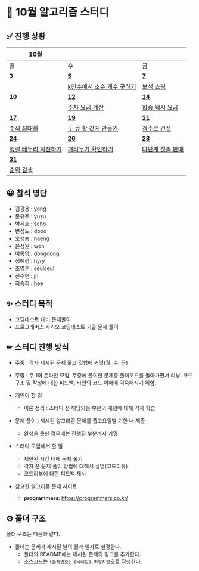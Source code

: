 # :page_with_curl: 10월 알고리즘 스터디

## ✅ 진행 상황

| 10월                                                                            |                                                                                    |                                                                              |
| ------------------------------------------------------------------------------ | ---------------------------------------------------------------------------------- | ---------------------------------------------------------------------------- |
| 월                                                                              | 수                                                                                  | 금                                                                            |
| **3**                                                                          | [**5**](https://github.com/seho27060/dec-algo-study/tree/master/1005)              | [**7**](https://github.com/seho27060/dec-algo-study/tree/master/1007)        |
|                                                                                | [k진수에서 소수 개수 구하기](https://school.programmers.co.kr/learn/courses/30/lessons/92335) | [보석 쇼핑](https://school.programmers.co.kr/learn/courses/30/lessons/67258)     |
| **10**                                                                         | [**12**](https://github.com/seho27060/dec-algo-study/tree/master/1012)             | [**14**](https://github.com/seho27060/dec-algo-study/tree/master/1014)       |
|                                                                                | [주차 요금 계산](https://school.programmers.co.kr/learn/courses/30/lessons/92341)        | [합승 택시 요금](https://school.programmers.co.kr/learn/courses/30/lessons/72413)  |
| [**17**](https://github.com/seho27060/dec-algo-study/tree/master/1017)         | [**19**](https://github.com/seho27060/dec-algo-study/tree/master/1019)             | [**21**](https://github.com/seho27060/dec-algo-study/tree/master/1021)       |
| [수식 최대화](https://school.programmers.co.kr/learn/courses/30/lessons/67257)      | [두 큐 합 같게 만들기](https://school.programmers.co.kr/learn/courses/30/lessons/118667)   | [경주로 건설](https://school.programmers.co.kr/learn/courses/30/lessons/67259)    |
| [**24**](https://github.com/seho27060/dec-algo-study/tree/master/1024)         | [**26**](https://github.com/seho27060/dec-algo-study/tree/master/1026)             | [**28**](https://github.com/seho27060/dec-algo-study/tree/master/1028)       |
| [행렬 테두리 회전하기](https://school.programmers.co.kr/learn/courses/30/lessons/77485) | [거리두기 확인하기](https://school.programmers.co.kr/learn/courses/30/lessons/81302)       | [다단계 칫솔 판매](https://school.programmers.co.kr/learn/courses/30/lessons/77486) |
| [**31**](https://github.com/seho27060/dec-algo-study/tree/master/1031)         |                                                                                    |                                                                              |
| [순위 검색](https://school.programmers.co.kr/learn/courses/30/lessons/72412)       |                                                                                    |                                                                              |

## 😀 참석 명단

- 김광용 : yong
- 문유주 : yuzu
- 박세호 : seho
- 변성도 : dooo
- 오행송 : haeng
- 윤정원 : won
- 이동명 : dongdong
- 정혜령 : hyry
- 조영훈 : seulseul
- 진주현 : jh
- 최승희 : hee

## ✨ 스터디 목적

- 코딩테스트 대비 문제풀이
- 프로그래머스 카카오 코딩테스트 기출 문제 풀이

## ✏ 스터디 진행 방식

- 주중 : 각자 제시된 문제 풀고 깃헙에 커밋(월, 수, 금)

- 주말 : 주 1회 온라인 모임, 주중에 풀이한 문제중 풀이코드를 돌아가면서 리뷰. 코드 구조 및 작성에 대한 피드백, 타인의 코드 이해에 익숙해지기 위함.

- 개인이 할 일
  
  - 이론 정리 : 스터디 전 해당되는 부분의 개념에 대해 각자 학습

- 문제 풀이 : 제시된 알고리즘 문제를 풀고요일별 기한 내 제출
  
  - 완성을 못한 경우에는 진행된 부분까지 커밋

- 스터디 모임에서 할 일
  
  - 제한된 시간 내에 문제 풀기
  - 각자 푼 문제 풀이 방법에 대해서 설명(코드리뷰)
  - 코드리뷰에 대한 피드백 제시

- 참고한 알고리즘 문제 사이트
  
  - **programmers**: https://programmers.co.kr/

## ⚙ 폴더 구조

폴더 구조는 다음과 같다.

- 폴더는 문제가 제시된 날의 월과 일자로 설정한다.
  - 폴더의 README에는 제시된 문제의 링크를 추가한다.
  - 소스코드는 `{문제번호}_{닉네임}.확장자명`으로 작성한다.

